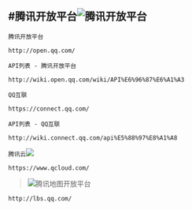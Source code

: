 #腾讯开放平台![腾讯开放平台](http://mat1.gtimg.com/www/images/qq2012/qqlogo_1x.png)
--------------


`腾讯开放平台`
	
	http://open.qq.com/
	
`API列表 - 腾讯开放平台`
	
	http://wiki.open.qq.com/wiki/API%E6%96%87%E6%A1%A3
	
`QQ互联`
	
	https://connect.qq.com/	
	
`API列表 - QQ互联`
	
	http://wiki.connect.qq.com/api%E5%88%97%E8%A1%A8
	
`腾讯云`![](https://ss1.baidu.com/6ONXsjip0QIZ8tyhnq/it/u=1728860989,3885986767&fm=58&s=C9C7D61280B0F9920C6824C6000030B2)
	
	https://www.qcloud.com/	
	
> ![腾讯地图开放平台](http://lbs.qq.com/web/img/logo.png "腾讯地图开放平台")

	http://lbs.qq.com/

